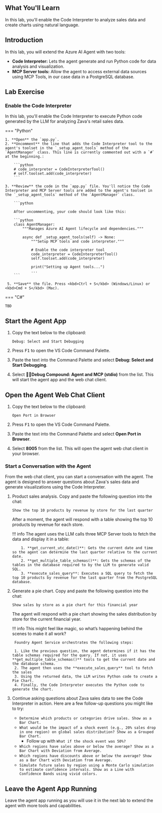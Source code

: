 ## What You'll Learn

In this lab, you'll enable the Code Interpreter to analyze sales data and create charts using natural language.

## Introduction

In this lab, you will extend the Azure AI Agent with two tools:

- **Code Interpreter:** Lets the agent generate and run Python code for data analysis and visualization.
- **MCP Server tools:** Allow the agent to access external data sources using MCP Tools, in our case data in a PostgreSQL database.

## Lab Exercise

### Enable the Code Interpreter

In this lab, you'll enable the Code Interpreter to execute Python code generated by the LLM for analyzing Zava's retail sales data.

=== "Python"

    1. **Open** the `app.py`.
    2. **Uncomment** the line that adds the Code Interpreter tool to the agent's toolset in the `_setup_agent_tools` method of the `AgentManager` class. This line is currently commented out with a `#` at the beginning.:

        ```python
        # code_interpreter = CodeInterpreterTool()
        # self.toolset.add(code_interpreter)
        ```

    3. **Review** the code in the `app.py` file. You'll notice the Code Interpreter and MCP Server tools are added to the agent's toolset in the `_setup_agent_tools` method of the `AgentManager` class.

        ```python

        After uncommenting, your code should look like this:

        ```python
        class AgentManager:
            """Manages Azure AI Agent lifecycle and dependencies."""

            async def _setup_agent_tools(self) -> None:
                """Setup MCP tools and code interpreter."""

                # Enable the code interpreter tool
                code_interpreter = CodeInterpreterTool()
                self.toolset.add(code_interpreter)

                print("Setting up Agent tools...")
                ...
        ```

     5. **Save** the file. Press <kbd>Ctrl + S</kbd> (Windows/Linux) or <kbd>Cmd + S</kbd> (Mac).

=== "C#"

    TBD

## Start the Agent App

1. Copy the text below to the clipboard:

    ```text
    Debug: Select and Start Debugging
    ```

2. Press <kbd>F1</kbd> to open the VS Code Command Palette.
3. Paste the text into the Command Palette and select **Debug: Select and Start Debugging**.
4. Select **🔁🤖Debug Compound: Agent and MCP (stdio)** from the list. This will start the agent app and the web chat client.

## Open the Agent Web Chat Client

1. Copy the text below to the clipboard:

    ```text
    Open Port in Browser
    ```

2. Press <kbd>F1</kbd> to open the VS Code Command Palette.
3. Paste the text into the Command Palette and select **Open Port in Browser**.
4. Select **8005** from the list. This will open the agent web chat client in your browser.

### Start a Conversation with the Agent

From the web chat client, you can start a conversation with the agent. The agent is designed to answer questions about Zava's sales data and generate visualizations using the Code Interpreter.

1. Product sales analysis. Copy and paste the following question into the chat:

    ```text
    Show the top 10 products by revenue by store for the last quarter
    ```

    After a moment, the agent will respond with a table showing the top 10 products by revenue for each store.

    !!! info
        The agent uses the LLM calls three MCP Server tools to fetch the data and display it in a table:

           1. **get_current_utc_date()**: Gets the current date and time so the agent can determine the last quarter relative to the current date.
           2. **get_multiple_table_schemas()**: Gets the schemas of the tables in the database required to by the LLM to generate valid SQL.
           3. **execute_sales_query**: Executes a SQL query to fetch the top 10 products by revenue for the last quarter from the PostgreSQL database.

2. Generate a pie chart. Copy and paste the following question into the chat:

    ```text
    Show sales by store as a pie chart for this financial year
    ```

    The agent will respond with a pie chart showing the sales distribution by store for the current financial year.

    !!! info
        This might feel like magic, so what’s happening behind the scenes to make it all work?

        Foundry Agent Service orchestrates the following steps:

        1. Like the previous question, the agent determines if it has the table schemas required for the query. If not, it uses **get_multiple_table_schemas()** tools to get the current date and the database schema.
        2. The agent then uses the **execute_sales_query** tool to fetch the sales
        3. Using the returned data, the LLM writes Python code to create a Pie Chart.
        4. Finally, the Code Interpreter executes the Python code to generate the chart.

3. Continue asking questions about Zava sales data to see the Code Interpreter in action. Here are a few follow-up questions you might like to try:

    - ```Determine which products or categories drive sales. Show as a Bar Chart.```
    - ```What would be the impact of a shock event (e.g., 20% sales drop in one region) on global sales distribution? Show as a Grouped Bar Chart.```
        - Follow up with ```What if the shock event was 50%?```
    - ```Which regions have sales above or below the average? Show as a Bar Chart with Deviation from Average.```
    - ```Which regions have discounts above or below the average? Show as a Bar Chart with Deviation from Average.```
    - ```Simulate future sales by region using a Monte Carlo simulation to estimate confidence intervals. Show as a Line with Confidence Bands using vivid colors.```

<!-- ## Stop the Agent App

1. Switch back to the VS Code editor.
1. Press <kbd>Shift + F5</kbd> to stop the agent app. -->

## Leave the Agent App Running

Leave the agent app running as you will use it in the next lab to extend the agent with more tools and capabilities.
